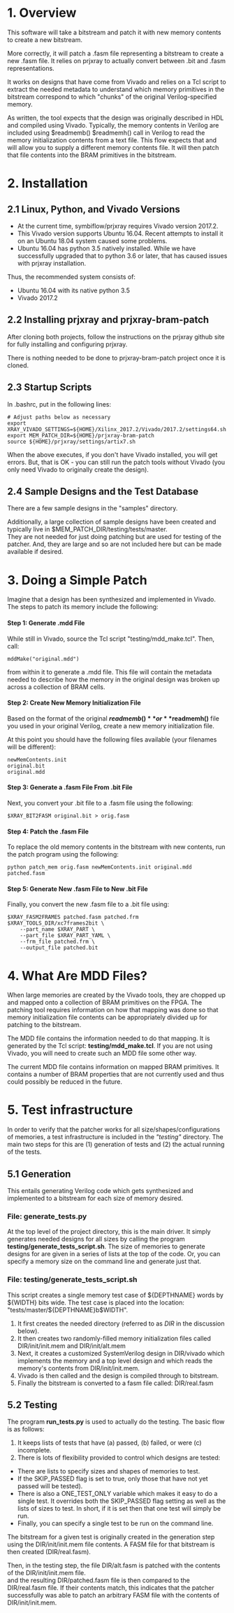 # 1. Overview
This software will take a bitstream and patch it with new memory contents to create a new bitstream.

More correctly, it will patch a .fasm file representing a bitstream to create a new .fasm file. 
It relies on prjxray to actually convert between .bit and .fasm representations.

It works on designs that have come from Vivado and relies on a Tcl script to extract the needed 
metadata to understand which memory primitives in the bitstream correspond to which "chunks" 
of the original Verilog-specified memory.

As written, the tool expects that the design was originally described in HDL and 
compiled using Vivado. Typically, the memory contents in Verilog are included using $readmemb() 
$readmemh() call in Verilog to read the memory initialization contents from a text file. 
This flow expects that and will allow you to supply a different memory contents file. 
It will then patch that file contents into the BRAM primitives in the bitstream.

# 2. Installation

## 2.1 Linux, Python, and Vivado Versions
* At the current time, symbiflow/prjxray requires Vivado version 2017.2.  
* This Vivado version supports Ubuntu 16.04. Recent attempts to install it on an Ubuntu 18.04 system caused some problems.
* Ubuntu 16.04 has python 3.5 natively installed.  While we have successfully upgraded that to python 3.6 or later, that has caused issues with prjxray installation.

Thus, the recommended system consists of:
* Ubuntu 16.04 with its native python 3.5
* Vivado 2017.2

## 2.2 Installing prjxray and prjxray-bram-patch
After cloning both projects, follow the instructions on the prjxray github site for fully installing and configuring prjxray.  

There is nothing needed to be done to prjxray-bram-patch project once it is cloned.

## 2.3 Startup Scripts
In .bashrc, put in the following lines:

    # Adjust paths below as necessary
    export XRAY_VIVADO_SETTINGS=${HOME}/Xilinx_2017.2/Vivado/2017.2/settings64.sh
    export MEM_PATCH_DIR=${HOME}/prjxray-bram-patch
    source ${HOME}/prjxray/settings/artix7.sh
    
When the above executes, if you don't have Vivado installed, you will get errors.  But, that is OK - you can still run the patch tools without Vivado (you only need Vivado to originally create the design).

## 2.4 Sample Designs and the Test Database
There are a few sample designs in the "samples" directory.

Additionally, a large collection of sample designs have been created and typically live in $MEM_PATCH_DIR/testing/tests/master.  
They are not needed for just doing patching but are used for testing of the patcher.  And, they are large and so are not included here but can be made available if desired.

# 3. Doing a Simple Patch

Imagine that a design has been synthesized and implemented in Vivado.  The steps to patch its memory include the following:

#### Step 1: Generate .mdd File
While still in Vivado, source the Tcl script "testing/mdd_make.tcl".  Then, call: 

    mddMake("original.mdd")

from within it to generate a .mdd file.  This file will contain the metadata needed to describe how the memory in the original design was broken up across a collection of BRAM cells.  

#### Step 2: Create New Memory Initialization File 
Based on the format of the original **$readmemb()** or **$readmemh()** file you used in your original Verilog, create a new memory initialization file.

At this point you should have the following files available (your filenames will be different):
    
    newMemContents.init
    original.bit
    original.mdd

#### Step 3: Generate a .fasm File From .bit File
Next, you convert your .bit file to a .fasm file using the following: 

    $XRAY_BIT2FASM original.bit > orig.fasm

#### Step 4: Patch the .fasm File
To replace the old memory contents in the bitstream with new contents, run the patch program using the following:

    python patch_mem orig.fasm newMemContents.init original.mdd patched.fasm

#### Step 5: Generate New .fasm File to New .bit File
Finally, you convert the new .fasm file to a .bit file using:

    $XRAY_FASM2FRAMES patched.fasm patched.frm
    $XRAY_TOOLS_DIR/xc7frames2bit \
        --part_name $XRAY_PART \
        --part_file $XRAY_PART_YAML \
        --frm_file patched.frm \
        --output_file patched.bit

# 4. What Are MDD Files?
When large memories are created by the Vivado tools, they are chopped up and mapped onto a collection of BRAM primitives on the FPGA.  The patching tool requires information on how that mapping was done so that memory initialization file contents can be appropriately divided up for patching to the bitstream.  

The MDD file contains the information needed to do that mapping.  It is generated by the Tcl script: **testing/mdd_make.tcl**.  If you are not using Vivado, you will need to create such an MDD file some other way.

The current MDD file contains information on mapped BRAM primitives. It contains a number of BRAM properties that are not currently used and thus could possibly be reduced in the future.

# 5. Test infrastructure
In order to verify that the patcher works for all size/shapes/configurations of memories, a test infrastructure is included in the _"testing"_ directory.  The main two steps for this are (1) generation of tests and (2) the actual running of the tests.

## 5.1 Generation
This entails generating Verilog code which gets synthesized and implemented to a bitstream for each size of memory desired. 

### File: generate_tests.py
At the top level of the project directory, this is the main driver.  It simply generates needed designs for all sizes by calling the program **testing/generate_tests_script.sh**.  The size of memories to generate designs for are given in a series of lists at the top of the code.  Or, you can specify a memory size on the command line and generate just that.

### File: testing/generate_tests_script.sh
This script creates a single memory test case of ${DEPTHNAME} words by ${WIDTH} bits wide.   The test case is placed into the location: "tests/master/${DEPTHNAME}b$WIDTH".

1. It first creates the needed directory (referred to as _DIR_ in the discussion below).
1. It then creates two randomly-filled memory initialization files called DIR/init/init.mem and DIR/init/alt.mem
1. Next, it creates a customized SystemVerilog design in DIR/vivado which implements the memory and a top level design and which reads the memory's contents from DIR/init/init.mem.
1. Vivado is then called and the design is compiled through to bitstream.
1. Finally the bitstream is converted to a fasm file called: DIR/real.fasm

## 5.2 Testing
The program **run_tests.py** is used to actually do the testing.  The basic flow is as follows:
1. It keeps lists of tests that have (a) passed, (b) failed, or were (c) incomplete.
1. There is lots of flexibility provided to control which designs are tested:
  * There are lists to specify sizes and shapes of memories to test.
  * If the SKIP_PASSED flag is set to true, only those that have not yet passed will be tested).  
  * There is also a ONE_TEST_ONLY variable which makes it easy to do a single test.  It overrides both the SKIP_PASSED flag setting as well as the lists of sizes to test. In short, if it is set then that one test will simply be run.
  * Finally, you can specify a single test to be run on the command line.

The bitstream for a given test is originally created in the generation step using the DIR/init/init.mem file contents.  A FASM file for that bitstream is then created (DIR/real.fasm).  

Then, in the testing step, the file DIR/alt.fasm is patched with the contents of the DIR/init/init.mem file.  
and the resulting DIR/patched.fasm file is then compared to the DIR/real.fasm file.  If their contents match, this indicates that the patcher successfully was able to patch an arbitrary FASM file with the contents of DIR/init/init.mem.

